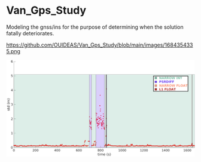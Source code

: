 # Van_Gps_Study

Modeling the gnss/ins for the purpose of determining when the solution fatally deteriorates.

https://github.com/OUIDEAS/Van_Gps_Study/blob/main/images/1684354335.png


![Apolloo best pose over time](https://github.com/OUIDEAS/Van_Gps_Study/blob/main/images/1684354335.png?raw=true)
